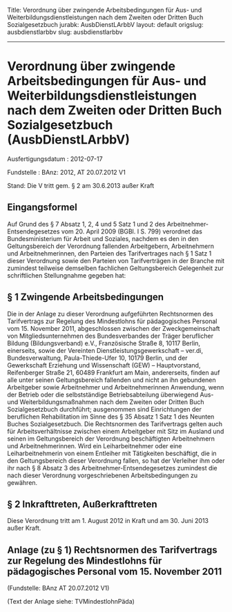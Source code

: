Title: Verordnung über zwingende Arbeitsbedingungen für Aus- und Weiterbildungsdienstleistungen
  nach dem Zweiten oder Dritten Buch Sozialgesetzbuch
jurabk: AusbDienstLArbbV
layout: default
origslug: ausbdienstlarbbv
slug: ausbdienstlarbbv

---

# Verordnung über zwingende Arbeitsbedingungen für Aus- und Weiterbildungsdienstleistungen nach dem Zweiten oder Dritten Buch Sozialgesetzbuch (AusbDienstLArbbV)

Ausfertigungsdatum
:   2012-07-17

Fundstelle
:   BAnz: 2012, AT 20.07.2012 V1

Stand: Die V tritt gem. § 2 am 30.6.2013 außer Kraft

## Eingangsformel

Auf Grund des § 7 Absatz 1, 2, 4 und 5 Satz 1 und 2 des Arbeitnehmer-
Entsendegesetzes vom 20. April 2009 (BGBl. I S. 799) verordnet das
Bundesministerium für Arbeit und Soziales, nachdem es den in den
Geltungsbereich der ­Verordnung fallenden Arbeitgebern, Arbeitnehmern
und Arbeitnehmerinnen, den Parteien des Tarifvertrages nach § 1 Satz 1
dieser Verordnung sowie den Parteien von Tarifverträgen in der Branche
mit zumindest teilweise demselben fachlichen Geltungsbereich
Gelegenheit zur schriftlichen Stellungnahme gegeben hat:


## § 1 Zwingende Arbeitsbedingungen

Die in der Anlage zu dieser Verordnung aufgeführten Rechtsnormen des
Tarifvertrags zur Regelung des Mindestlohns für pädagogisches Personal
vom 15. November 2011, abgeschlossen zwischen der Zweckgemeinschaft
von Mitgliedsunternehmen des Bundesverbandes der Träger beruflicher
Bildung (Bildungsverband) e.V., Französische Straße 8, 10117 Berlin,
einerseits, sowie der Vereinten Dienstleistungsgewerkschaft – ver.di,
Bundesverwaltung, Paula-Thiede-Ufer 10, 10179 Berlin, und der
Gewerkschaft Erziehung und Wissenschaft (GEW) – Hauptvorstand,
Reifenberger Straße 21, 60489 Frankfurt am Main, andererseits, finden
auf alle unter seinen Geltungsbereich fallenden und nicht an ihn
gebundenen Arbeitgeber sowie Arbeitnehmer und Arbeitnehmerinnen
Anwendung, wenn der Betrieb oder die selbstständige Betriebsabteilung
überwiegend Aus- und Weiterbildungsmaßnahmen nach dem Zweiten oder
Dritten Buch Sozialgesetzbuch durchführt; ausgenommen sind
Einrichtungen der beruflichen Rehabilitation im Sinne des § 35 Absatz
1 Satz 1 des Neunten Buches Sozialgesetzbuch. Die Rechtsnormen des
Tarifvertrags gelten auch für Arbeitsverhältnisse zwischen einem
Arbeitgeber mit Sitz im Ausland und seinen im Geltungsbereich der
Verordnung beschäftigten Arbeitnehmern und Arbeitnehmerinnen. Wird ein
Leiharbeitnehmer oder eine Leiharbeitnehmerin von einem Entleiher mit
Tätigkeiten beschäftigt, die in den Geltungsbereich dieser Verordnung
fallen, so hat der Verleiher ihm oder ihr nach § 8 Absatz 3 des
Arbeitnehmer-Entsendegesetzes zumindest die nach dieser Verordnung
vorgeschriebenen Arbeitsbedingungen zu gewähren.


## § 2 Inkrafttreten, Außerkrafttreten

Diese Verordnung tritt am 1. August 2012 in Kraft und am 30. Juni 2013
außer Kraft.


## Anlage (zu § 1) Rechtsnormen des Tarifvertrags zur Regelung des Mindestlohns für pädagogisches Personal vom 15. November 2011

(Fundstelle: BAnz AT 20.07.2012 V1)

(Text der Anlage siehe: TVMindestlohnPäda)


